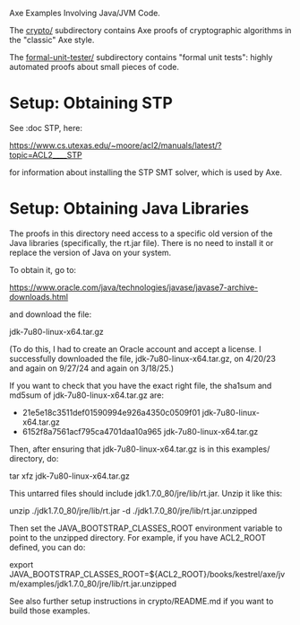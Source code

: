 Axe Examples Involving Java/JVM Code.

The [crypto/](crypto) subdirectory contains Axe proofs of cryptographic algorithms in the "classic" Axe style.

The [formal-unit-tester/](formal-unit-tester) subdirectory contains "formal unit tests": highly automated proofs about small pieces of code.

# Setup: Obtaining STP

See :doc STP, here:

https://www.cs.utexas.edu/~moore/acl2/manuals/latest/?topic=ACL2____STP

for information about installing the STP SMT solver, which is used by
Axe.

# Setup: Obtaining Java Libraries

The proofs in this directory need access to a specific old version of the Java
libraries (specifically, the rt.jar file).  There is no need to install it or
replace the version of Java on your system.

To obtain it, go to:

https://www.oracle.com/java/technologies/javase/javase7-archive-downloads.html

and download the file:

jdk-7u80-linux-x64.tar.gz

(To do this, I had to create an Oracle account and accept a license.
I successfully downloaded the file, jdk-7u80-linux-x64.tar.gz, on
4/20/23 and again on 9/27/24 and again on 3/18/25.)

If you want to check that you have the exact right file, the sha1sum
and md5sum of jdk-7u80-linux-x64.tar.gz are:
- 21e5e18c3511def01590994e926a4350c0509f01  jdk-7u80-linux-x64.tar.gz
- 6152f8a7561acf795ca4701daa10a965  jdk-7u80-linux-x64.tar.gz

Then, after ensuring that jdk-7u80-linux-x64.tar.gz is in this examples/ directory, do:

tar xfz jdk-7u80-linux-x64.tar.gz

This untarred files should include jdk1.7.0_80/jre/lib/rt.jar.  Unzip it like this:

unzip ./jdk1.7.0_80/jre/lib/rt.jar -d ./jdk1.7.0_80/jre/lib/rt.jar.unzipped

Then set the JAVA_BOOTSTRAP_CLASSES_ROOT environment variable to point
to the unzipped directory.  For example, if you have ACL2_ROOT
defined, you can do:

export JAVA_BOOTSTRAP_CLASSES_ROOT=${ACL2_ROOT}/books/kestrel/axe/jvm/examples/jdk1.7.0_80/jre/lib/rt.jar.unzipped

See also further setup instructions in crypto/README.md if you want to build those examples.